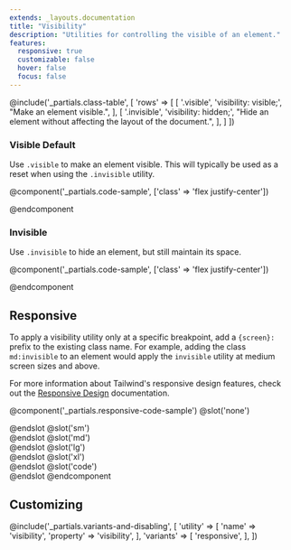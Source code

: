 ```yaml
---
extends: _layouts.documentation
title: "Visibility"
description: "Utilities for controlling the visible of an element."
features:
  responsive: true
  customizable: false
  hover: false
  focus: false
---
```


@include('_partials.class-table', [
  'rows' => [
    [
      '.visible',
      'visibility: visible;',
      "Make an element visible.",
    ],
    [
      '.invisible',
      'visibility: hidden;',
      "Hide an element without affecting the layout of the document.",
    ],
  ]
])

### Visible <span class="ml-2 font-semibold text-grey-dark text-sm uppercase tracking-wide">Default</span>

Use `.visible` to make an element visible. This will typically be used as a reset when using the `.invisible` utility.

@component('_partials.code-sample', ['class' => 'flex justify-center'])
<div class="visible bg-grey-light w-24 h-24 rounded-full"></div>
@endcomponent

### Invisible

Use `.invisible` to hide an element, but still maintain its space.

@component('_partials.code-sample', ['class' => 'flex justify-center'])
<div class="invisible bg-grey-light w-24 h-24 rounded-full"></div>
@endcomponent

## Responsive

To apply a visibility utility only at a specific breakpoint, add a `{screen}:` prefix to the existing class name. For example, adding the class `md:invisible` to an element would apply the `invisible` utility at medium screen sizes and above.

For more information about Tailwind's responsive design features, check out the [Responsive Design](/docs/responsive-design) documentation.

@component('_partials.responsive-code-sample')
@slot('none')
<div class="flex justify-center">
  <div class="visible bg-grey-light w-24 h-24 rounded-full"></div>
</div>
@endslot
@slot('sm')
<div class="flex justify-center">
  <div class="invisible bg-grey-light w-24 h-24 rounded-full"></div>
</div>
@endslot
@slot('md')
<div class="flex justify-center">
  <div class="visible bg-grey-light w-24 h-24 rounded-full"></div>
</div>
@endslot
@slot('lg')
<div class="flex justify-center">
  <div class="invisible bg-grey-light w-24 h-24 rounded-full"></div>
</div>
@endslot
@slot('xl')
<div class="flex justify-center">
  <div class="visible bg-grey-light w-24 h-24 rounded-full"></div>
</div>
@endslot
@slot('code')
<div class="none:visible sm:invisible md:visible lg:invisible xl:visible ..."></div>
@endslot
@endcomponent

## Customizing

@include('_partials.variants-and-disabling', [
    'utility' => [
        'name' => 'visibility',
        'property' => 'visibility',
    ],
    'variants' => [
        'responsive',
    ],
])
